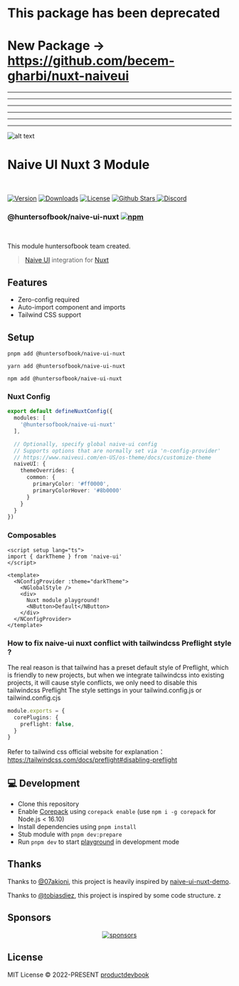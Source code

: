 # This package has been deprecated

# New Package -> https://github.com/becem-gharbi/nuxt-naiveui

--------------
--------------
--------------
--------------
--------------
--------------


![alt text](https://github.com/huntersofbook/naive-ui-nuxt/blob/main/.github/assets/naive-ui-nuxt.png?raw=true)

# Naive UI Nuxt 3 Module
<br/>

<p>
      <a href="https://www.npmjs.com/package/@huntersofbook/naive-ui-nuxt"><img src="https://img.shields.io/npm/v/@huntersofbook/naive-ui-nuxt.svg?style=flat&colorA=002438&colorB=28CF8D" alt="Version"></a>
      <a href="https://www.npmjs.com/package/@huntersofbook/naive-ui-nuxt"><img src="https://img.shields.io/npm/dm/@huntersofbook/naive-ui-nuxt.svg?style=flat&colorA=002438&colorB=28CF8D" alt="Downloads"></a>
      <a href="./LICENSE"><img src="https://img.shields.io/github/license/huntersofbook/naive-ui-nuxt.svg?style=flat&colorA=002438&colorB=28CF8D" alt="License"></a>
      <a href="https://github.com/huntersofbook/naive-ui-nuxt">
      <img src="https://img.shields.io/github/stars/huntersofbook/naive-ui-nuxt.svg?style=social&label=Star&maxAge=2592000" alt="Github Stars"> </a>
      <a href="https://chat.huntersofbook.com"> <img src="https://img.shields.io/discord/1008640116564181023?color=7289da&label=Discord&logo=discord&logoColor=white" alt="Discord"></a>
</p>

### @huntersofbook/naive-ui-nuxt [![npm](https://img.shields.io/npm/v/@huntersofbook/naive-ui-nuxt.svg)](https://npmjs.com/package/@huntersofbook/naive-ui-nuxt)
<br/>

This module huntersofbook team created.

> [Naive UI](https://www.naiveui.com/en-US/light/components/button) integration for [Nuxt](https://nuxtjs.org)

## Features

- Zero-config required
- Auto-import component and imports
- Tailwind CSS support

## Setup
```
pnpm add @huntersofbook/naive-ui-nuxt
```
```
yarn add @huntersofbook/naive-ui-nuxt
```
```
npm add @huntersofbook/naive-ui-nuxt
```
### Nuxt Config

```ts
export default defineNuxtConfig({
  modules: [
    '@huntersofbook/naive-ui-nuxt'
  ],

  // Optionally, specify global naive-ui config
  // Supports options that are normally set via 'n-config-provider'
  // https://www.naiveui.com/en-US/os-theme/docs/customize-theme
  naiveUI: {
    themeOverrides: {
      common: {
        primaryColor: '#ff0000',
        primaryColorHover: '#8b0000'
      }
    }
  }
})
```

### Composables

```vue
<script setup lang="ts">
import { darkTheme } from 'naive-ui'
</script>

<template>
  <NConfigProvider :theme="darkTheme">
    <NGlobalStyle />
    <div>
      Nuxt module playground!
      <NButton>Default</NButton>
    </div>
  </NConfigProvider>
</template>
```


### How to fix naive-ui nuxt conflict with tailwindcss Preflight style ?

The real reason is that tailwind has a preset default style of Preflight, which is friendly to new projects, but when we integrate tailwindcss into existing projects, it will cause style conflicts, we only need to disable this tailwindcss Preflight The style settings in your tailwind.config.js or tailwind.config.cjs

```ts
module.exports = {
  corePlugins: {
    preflight: false,
  }
}
```

Refer to tailwind css official website for explanation：
https://tailwindcss.com/docs/preflight#disabling-preflight


## 💻 Development

- Clone this repository
- Enable [Corepack](https://github.com/nodejs/corepack) using `corepack enable` (use `npm i -g corepack` for Node.js < 16.10)
- Install dependencies using `pnpm install`
- Stub module with `pnpm dev:prepare`
- Run `pnpm dev` to start [playground](./playground) in development mode


## Thanks

Thanks to [@07akioni](https://github.com/07akioni), this project is heavily inspired by [naive-ui-nuxt-demo](https://github.com/07akioni/naive-ui-nuxt-demo).

Thanks to [@tobiasdiez](https://github.com/tobiasdiez), this project is inspired by some code structure.
z


## Sponsors

<p align="center">
  <a href="https://cdn.jsdelivr.net/gh/oku-ui/static/sponsors/sponsors.svg">
    <img alt="sponsors" src='https://cdn.jsdelivr.net/gh/oku-ui/static/sponsors/sponsors.svg'/>
  </a>
</p>


## License

MIT License © 2022-PRESENT [productdevbook](https://github.com/productdevbook)

